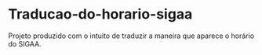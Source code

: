 # Traducao-do-horario-sigaa
Projeto produzido com o intuito de traduzir a maneira que aparece o horário do SIGAA. 

